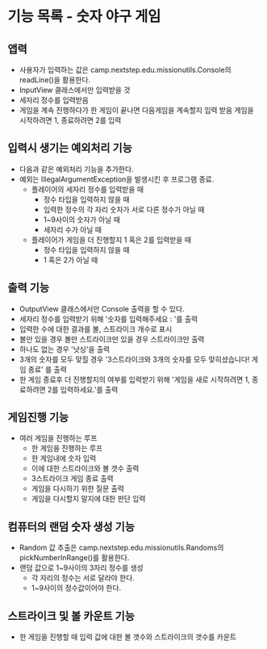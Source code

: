 # 기능 목록 - 숫자 야구 게임

## 앱력 
- 사용자가 입력하는 값은 camp.nextstep.edu.missionutils.Console의 readLine()을 활용한다.
- InputView 클래스에서만 입력받을 것
- 세자리 정수를 입력받음
- 게임을 계속 진행하다가 한 게임이 끝나면 다음게임을 계속할지 입력 받음 게임을 시작하려면 1, 종료하려면 2를 입력

## 입력시 생기는 예외처리 기능
- 다음과 같은 예외처리 기능을 추가한다.
- 예외는 IllegalArgumentException을 발생시킨 후 프로그램 종료.
  - 플레이어의 세자리 정수를 입력받을 때
    - 정수 타입을 입력하지 않을 때
    - 입력한 정수의 각 자리 숫자가 서로 다른 정수가 아닐 때
    - 1~9사이의 숫자가 아닐 때
    - 세자리 수가 아닐 때
  - 플레이어가 게임을 더 진행할지 1 혹은 2를 입력받을 때
    - 정수 타입을 입력하지 않을 때
    - 1 혹은 2가 아닐 때

## 출력 기능
- OutputView 클래스에서만 Console 출력을 할 수 있다.
- 세자리 정수를 입력받기 위해 '숫자를 입력해주세요 : '를 출력
- 입력한 수에 대한 결과를 볼, 스트라이크 개수로 표시
- 볼만 있을 경우 볼만 스트라이크만 있을 경우 스트라이크만 출력
- 하나도 없는 경우 '낫싱'을 출력
- 3개의 숫자를 모두 맞힐 경우 '3스트라이크와 3개의 숫자를 모두 맞히셨습니다! 게임 종료' 를 출력
- 한 게임 종료후 더 진행할지의 여부를 입력받기 위해 '게임을 새로 시작하려면 1, 종료하려면 2를 입력하세요.'를 출력

## 게임진행 기능
- 여러 게임을 진행하는 루프
  - 한 게임을 진행하는 루프
  - 한 게임내에 숫자 입력
  - 이에 대한 스트라이크와 볼 갯수 출력
  - 3스트라이크 게임 종료 출력
  - 게임을 다시하기 위한 질문 출력
  - 게임을 다시할지 말지에 대한 판단 입력

## 컴퓨터의 랜덤 숫자 생성 기능
- Random 값 추출은 camp.nextstep.edu.missionutils.Randoms의 pickNumberInRange()를 활용한다.
- 랜덤 값으로 1~9사이의 3자리 정수를 생성
  - 각 자리의 정수는 서로 달라야 한다.
  - 1~9사이의 정수값이어야 한다.

## 스트라이크 및 볼 카운트 기능
- 한 게임을 진행할 때 입력 값에 대한 볼 갯수와 스트라이크의 갯수를 카운트